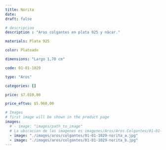 ```yaml
---
title: Norita
date: 
draft: false

# descripcion
description : "Aros colgantes en plata 925 y nácar."

materials: Plata 925

color: Plateado

dimensions: "Largo 1,70 cm"

code: 01-01-1029

type: "Aros"

categories: []

price: $7.010,00

price_eftvo: $5.960,00

# Images
# first image will be shown in the product page
images:
  # - image: "images/path_to_image"
  # La ubicacion de las imagenes es imagenes/Aros/Aros.Colgantes/01-01-1029-norita
  - image: "./images/aros/colgantes/01-01-1029-norita_a.jpg"
  - image: "./images/aros/colgantes/01-01-1029-norita_b.jpg"
---
```

